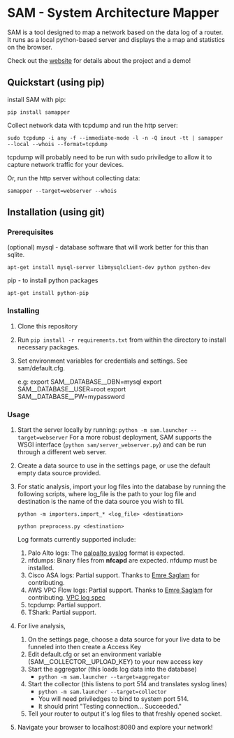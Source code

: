 # SAM - System Architecture Mapper

SAM is a tool designed to map a network based on the data log of a router.
It runs as a local python-based server and displays the a map and statistics on the browser.

Check out the [website](http://sam.centralus.cloudapp.azure.com) for details about the project and a demo!

## Quickstart (using pip)

install SAM with pip:

    pip install samapper
    
Collect network data with tcpdump and run the http server:

    sudo tcpdump -i any -f --immediate-mode -l -n -Q inout -tt | samapper --local --whois --format=tcpdump
    
  tcpdump will probably need to be run with sudo priviledge to allow it to capture network traffic for your devices. 

Or, run the http server without collecting data:

    samapper --target=webserver --whois


## Installation (using git)

### Prerequisites
(optional) mysql - database software that will work better for this than sqlite.

    apt-get install mysql-server libmysqlclient-dev python python-dev
    
pip - to install python packages

    apt-get install python-pip

### Installing
1. Clone this repository
2. Run `pip install -r requirements.txt` from within the directory to install necessary packages.
3. Set environment variables for credentials and settings.  See sam/default.cfg.


      e.g:
      export SAM__DATABASE__DBN=mysql
      export SAM__DATABASE__USER=root
      export SAM__DATABASE__PW=mypassword

### Usage

1. Start the server locally by running: `python -m sam.launcher --target=webserver`  For a more robust deployment, SAM supports the WSGI interface (`python sam/server_webserver.py`) and can be run through a different web server.

2. Create a data source to use in the settings page, or use the default empty data source provided.

3. For static analysis, import your log files into the database by running the following scripts, where log_file is the path to your log file and destination is the name of the data source you wish to fill.

      `python -m importers.import_* <log_file> <destination>`
      
      `python preprocess.py <destination>`
      
      Log formats currently supported include:
   1. Palo Alto logs: The [paloalto syslog](https://www.paloaltonetworks.com/documentation/61/pan-os/pan-os/reports-and-logging/syslog-field-descriptions.html) format is expected.
   2. nfdumps: Binary files from **nfcapd** are expected. nfdump must be installed.
   3. Cisco ASA logs: Partial support. Thanks to [Emre Saglam](https://github.com/emresaglam) for contributing. 
   4. AWS VPC Flow logs: Partial support. Thanks to [Emre Saglam](https://github.com/emresaglam) for contributing. [VPC log spec](http://docs.aws.amazon.com/AmazonVPC/latest/UserGuide/flow-logs.html#flow-log-records)
   5. tcpdump: Partial support.
   6. TShark: Partial support.

4. For live analysis,
 
   1. On the settings page, choose a data source for your live data to be funneled into then create a Access Key
   2. Edit default.cfg or set an environment variable (SAM__COLLECTOR__UPLOAD_KEY) to your new access key
   3. Start the aggregator (this loads log data into the database) 
      * `python -m sam.launcher --target=aggregator`
   4. Start the collector (this listens to port 514 and translates syslog lines)
      * `python -m sam.launcher --target=collector`
      * You will need priviledges to bind to system port 514.
      * It should print "Testing connection... Succeeded." 
   5. Tell your router to output it's log files to that freshly opened socket.
   
5. Navigate your browser to localhost:8080 and explore your network!
